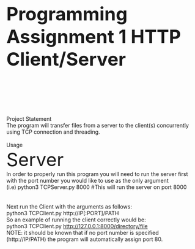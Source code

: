<font size="24"> **Programming Assignment 1 HTTP Client/Server**<br><br><br></font>
Project Statement<br>
The program will transfer files from a server to the client(s) concurrently using TCP connection and threading.<br><br>
Usage<br>
<font size="55"> Server</font><br>
In order to properly run this program you will need to run the server first with the port number you would like to use as the only argument<br>
(i.e) python3 TCPServer.py 8000 #This will run the server on port 8000<br><br><br>
Next run the Client with the arguments as follows:<br>
  python3 TCPClient.py http://IP[:PORT]/PATH<br>
So an example of running the client correctly would be:<br>
  python3 TCPClient.py http://127.0.0.1:8000/directory/file<br>
NOTE: it should be known that if no port number is specified (http://IP/PATH) the program will automatically assign port 80.
